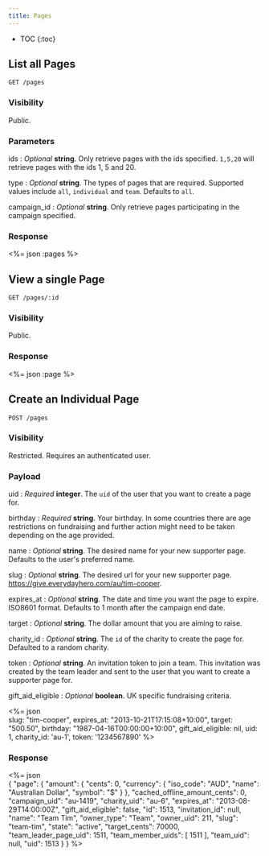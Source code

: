 ```yaml
---
title: Pages
---
```


* TOC
{:toc}

## List all Pages

    GET /pages

### Visibility

Public.

### Parameters

ids
: _Optional_ **string**. Only retrieve pages with the ids specified.
`1,5,20` will retrieve pages with the ids 1, 5 and 20.

type
: _Optional_ **string**. The types of pages that are required. Supported
values include `all`, `individual` and `team`. Defaults to `all`.

campaign_id
: _Optional_ **string**. Only retrieve pages participating in the
campaign specified.

### Response

<%= json :pages %>

## View a single Page

    GET /pages/:id

### Visibility

Public.

### Response

<%= json :page %>

## Create an Individual Page

    POST /pages

### Visibility

Restricted. Requires an authenticated user.

### Payload

uid
: _Required_ **integer**. The `uid` of the user that you want to create
a page for.

birthday
: _Required_ **string**. Your birthday. In some countries there are age
restrictions on fundraising and further action might need to be taken
depending on the age provided.

name
: _Optional_ **string**. The desired name for your new supporter page.
Defaults to the user's preferred name.

slug
: _Optional_ **string**. The desired url for your new supporter page.
https://give.everydayhero.com/au/tim-cooper.

expires_at
: _Optional_ **string**. The date and time you want the page to
expire. ISO8601 format. Defaults to 1 month after the campaign end date.

target
: _Optional_ **string**. The dollar amount that you are aiming to raise.

charity_id
: _Optional_ **string**. The `id` of the charity to create the page for.
Defaulted to a random charity.

token
: _Optional_ **string**. An invitation token to join a team. This
invitation was created by the team leader and sent to the user that you
want to create a supporter page for.

gift_aid_eligible
: _Optional_ **boolean**. UK specific fundraising criteria.

<%= json \
  slug: "tim-cooper",
  expires_at: "2013-10-21T17:15:08+10:00",
  target: "500.50",
  birthday: "1987-04-16T00:00:00+10:00",
  gift_aid_eligible: nil,
  uid: 1,
  charity_id: 'au-1',
  token: '1234567890'
%>

### Response

<%= json \
  {
    "page": {
      "amount": {
        "cents": 0,
        "currency": {
          "iso_code": "AUD",
          "name": "Australian Dollar",
          "symbol": "$"
        }
      },
      "cached_offline_amount_cents": 0,
      "campaign_uid": "au-1419",
      "charity_uid": "au-6",
      "expires_at": "2013-08-29T14:00:00Z",
      "gift_aid_eligible": false,
      "id": 1513,
      "invitation_id": null,
      "name": "Team  Tim",
      "owner_type": "Team",
      "owner_uid": 211,
      "slug": "team-tim",
      "state": "active",
      "target_cents": 70000,
      "team_leader_page_uid": 1511,
      "team_member_uids": [
        1511
      ],
      "team_uid": null,
      "uid": 1513
    }
  }
%>

